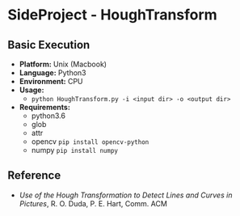 # SideProject - HoughTransform

## Basic Execution
- **Platform:** Unix (Macbook)
- **Language:** Python3
- **Environment:** CPU
- **Usage:**
	- ``python HoughTransform.py -i <input dir> -o <output dir>``
- **Requirements:**
	- python3.6
	- glob
	- attr
	- opencv ``pip install opencv-python``
	- numpy ``pip install numpy``

## Reference
- *Use of the Hough Transformation to Detect Lines and Curves in Pictures*, R. O. Duda, P. E. Hart, Comm. ACM